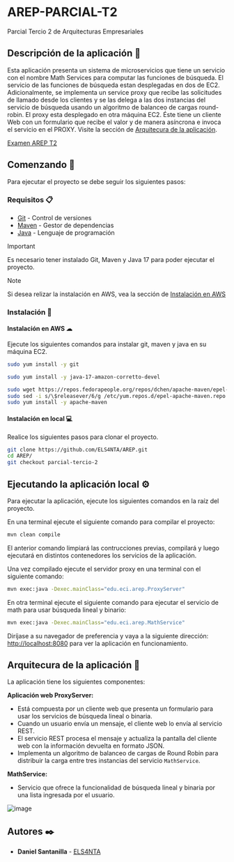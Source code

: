 # AREP-PARCIAL-T2

Parcial Tercio 2 de Arquitecturas Empresariales

## Descripción de la aplicación 📖

Esta aplicación presenta un sistema de microservicios que tiene un servicio con el nombre Math Services para computar las funciones de búsqueda. El servicio de las funciones de búsqueda estan desplegadas en dos de EC2. Adicionalmente, se implementa un service proxy que recibe las solicitudes de llamado desde los clientes  y se las delega a las dos instancias del servicio de búsqueda usando un algoritmo de balanceo de cargas round-robin. El proxy esta desplegado en otra máquina EC2. Éste tiene un cliente Web con un formulario que recibe el valor y de manera asíncrona e invoca el servicio en el PROXY. Visite la sección de [Arquitecura de la aplicación](#arquitecura-de-la-aplicación-📐).

[Examen AREP T2](https://github.com/ELS4NTA/AREP/assets/99996670/c8aaab58-8296-4614-9dd7-eb485f1b7cd8)

## Comenzando 🚀

Para ejecutar el proyecto se debe seguir los siguientes pasos:

### Requisitos 📋

- [Git](https://git-scm.com/) - Control de versiones
- [Maven](https://maven.apache.org/) - Gestor de dependencias
- [Java](https://www.oracle.com/java/technologies/downloads/#java17) - Lenguaje de programación

> [!IMPORTANT]
> Es necesario tener instalado Git, Maven y Java 17 para poder ejecutar el proyecto.

> [!NOTE]
> Si desea relizar la instalación en AWS, vea la sección de [Instalación en AWS](#instalación-en-aws-☁)

### Instalación 🔧

#### Instalación en AWS ☁

Ejecute los siguientes comandos para instalar git, maven y java en su máquina EC2.

```bash
sudo yum install -y git
```

```bash
sudo yum install -y java-17-amazon-corretto-devel
```

```bash
sudo wget https://repos.fedorapeople.org/repos/dchen/apache-maven/epel-apache-maven.repo -O /etc/yum.repos.d/epel-apache-maven.repo
sudo sed -i s/\$releasever/6/g /etc/yum.repos.d/epel-apache-maven.repo
sudo yum install -y apache-maven
```

#### Instalación en local 💻

Realice los siguientes pasos para clonar el proyecto.

```bash
git clone https://github.com/ELS4NTA/AREP.git
cd AREP/
git checkout parcial-tercio-2
```

## Ejecutando la aplicación local ⚙️

Para ejecutar la aplicación, ejecute los siguientes comandos en la raíz del proyecto.

En una terminal ejecute el siguiente comando para compilar el proyecto:

```bash
mvn clean compile
```

El anterior comando limpiará las contrucciones previas, compilará y luego ejecutará en distintos contenedores los servicios de la aplicación.

Una vez compilado ejecute el servidor proxy en una terminal con el siguiente comando:

```bash
mvn exec:java -Dexec.mainClass="edu.eci.arep.ProxyServer"
```

En otra terminal ejecute el siguiente comando para ejecutar el servicio de math para usar búsqueda lineal y binario:

```bash
mvn exec:java -Dexec.mainClass="edu.eci.arep.MathService"
```

Diríjase a su navegador de preferencia y vaya a la siguiente dirección: [http://localhost:8080](http://localhost:8080) para ver la aplicación en funcionamiento.

## Arquitecura de la aplicación 📐

La aplicación tiene los siguientes componentes:

**Aplicación web ProxyServer:**

- Está compuesta por un cliente web que presenta un formulario para usar los servicios de búsqueda lineal o binaria.
- Cuando un usuario envía un mensaje, el cliente web lo envía al servicio REST.
- El servicio REST procesa el mensaje y actualiza la pantalla del cliente web con la información devuelta en formato JSON.
- Implementa un algoritmo de balanceo de cargas de Round Robin para distribuir la carga entre tres instancias del servicio `MathService`.

**MathService:**

- Servicio que ofrece la funcionalidad de búsqueda lineal y binaria por una lista ingresada por el usuario.

![image](https://github.com/ELS4NTA/AREP-PARCIAL-T2/assets/99996670/a221feba-9a5e-4172-b43f-710c2a979b00)


## Autores ✒️

- **Daniel Santanilla** - [ELS4NTA](https://github.com/ELS4NTA)
